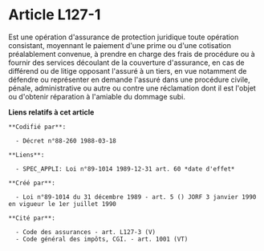 # Article L127-1

Est une opération d'assurance de protection juridique toute opération consistant, moyennant le paiement d'une prime ou d'une
cotisation préalablement convenue, à prendre en charge des frais de procédure ou à fournir des services découlant de la
couverture d'assurance, en cas de différend ou de litige opposant l'assuré à un tiers, en vue notamment de défendre ou
représenter en demande l'assuré dans une procédure civile, pénale, administrative ou autre ou contre une réclamation dont il
est l'objet ou d'obtenir réparation à l'amiable du dommage subi.

**Liens relatifs à cet article**

	**Codifié par**:

	  - Décret n°88-260 1988-03-18

	**Liens**:

	  - SPEC_APPLI: Loi n°89-1014 1989-12-31 art. 60 *date d'effet*

	**Créé par**:

	  - Loi n°89-1014 du 31 décembre 1989 - art. 5 () JORF 3 janvier 1990 en vigueur le 1er juillet 1990

	**Cité par**:

	  - Code des assurances - art. L127-3 (V)
	  - Code général des impôts, CGI. - art. 1001 (VT)
